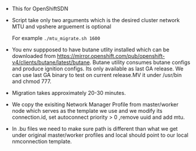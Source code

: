 - This for OpenShiftSDN

- Script take only two arguments which is the desired cluster network MTU and vpshere arguement is optional

  For example
  ```./mtu_migrate.sh 1600```
  
 - You env suppposed to have butane utlity installed which can be downloaded from https://mirror.openshift.com/pub/openshift-v4/clients/butane/latest/butane. Butane utility consumes butane configs and produce ignition configs. Its only available as last GA release. We can use last GA binary to test on current release.MV it under /usr/bin and chmod 777.
 
 - Migration takes approximately 20-30 minutes.
 
 - We copy the exisiting Network Manager Profile from master/worker node which serves as the template we use and we modify its connection.id, set autoconnect priority > 0 ,remove uuid and add mtu.
   
 - In .bu files we need to make sure path is different than what we get under original master/worker profiles and local should point to our local nmconnection template.
